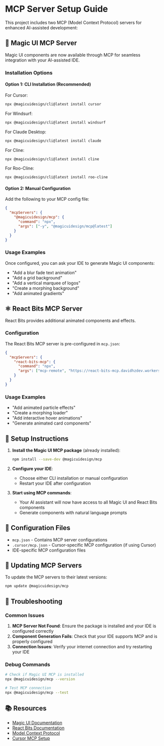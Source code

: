 # MCP Server Setup Guide

This project includes two MCP (Model Context Protocol) servers for enhanced AI-assisted development:

## 🚀 Magic UI MCP Server

Magic UI components are now available through MCP for seamless integration with your AI-assisted IDE.

### Installation Options

#### Option 1: CLI Installation (Recommended)

For Cursor:
```bash
npx @magicuidesign/cli@latest install cursor
```

For Windsurf:
```bash
npx @magicuidesign/cli@latest install windsurf
```

For Claude Desktop:
```bash
npx @magicuidesign/cli@latest install claude
```

For Cline:
```bash
npx @magicuidesign/cli@latest install cline
```

For Roo-Cline:
```bash
npx @magicuidesign/cli@latest install roo-cline
```

#### Option 2: Manual Configuration

Add the following to your MCP config file:

```json
{
  "mcpServers": {
    "@magicuidesign/mcp": {
      "command": "npx",
      "args": ["-y", "@magicuidesign/mcp@latest"]
    }
  }
}
```

### Usage Examples

Once configured, you can ask your IDE to generate Magic UI components:

- "Add a blur fade text animation"
- "Add a grid background"
- "Add a vertical marquee of logos"
- "Create a morphing background"
- "Add animated gradients"

## ⚛️ React Bits MCP Server

React Bits provides additional animated components and effects.

### Configuration

The React Bits MCP server is pre-configured in `mcp.json`:

```json
{
  "mcpServers": {
    "react-bits-mcp": {
      "command": "npx",
      "args": ["mcp-remote", "https://react-bits-mcp.davidhzdev.workers.dev/sse"]
    }
  }
}
```

### Usage Examples

- "Add animated particle effects"
- "Create a morphing loader"
- "Add interactive hover animations"
- "Generate animated card components"

## 🔧 Setup Instructions

1. **Install the Magic UI MCP package** (already installed):
   ```bash
   npm install --save-dev @magicuidesign/mcp
   ```

2. **Configure your IDE**:
   - Choose either CLI installation or manual configuration
   - Restart your IDE after configuration

3. **Start using MCP commands**:
   - Your AI assistant will now have access to all Magic UI and React Bits components
   - Generate components with natural language prompts

## 📝 Configuration Files

- `mcp.json` - Contains MCP server configurations
- `.cursor/mcp.json` - Cursor-specific MCP configuration (if using Cursor)
- IDE-specific MCP configuration files

## 🔄 Updating MCP Servers

To update the MCP servers to their latest versions:

```bash
npm update @magicuidesign/mcp
```

## 🐛 Troubleshooting

### Common Issues

1. **MCP Server Not Found**: Ensure the package is installed and your IDE is configured correctly
2. **Component Generation Fails**: Check that your IDE supports MCP and is properly configured
3. **Connection Issues**: Verify your internet connection and try restarting your IDE

### Debug Commands

```bash
# Check if Magic UI MCP is installed
npx @magicuidesign/mcp --version

# Test MCP connection
npx @magicuidesign/mcp --test
```

## 📚 Resources

- [Magic UI Documentation](https://magicui.design)
- [React Bits Documentation](https://www.reactbits.dev)
- [Model Context Protocol](https://modelcontextprotocol.com/)
- [Cursor MCP Setup](https://cursor.com/docs/mcp)
